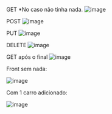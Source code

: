 GET
*No caso não tinha nada.
![image](https://github.com/CauevSilv/bertoti/assets/127447047/8f16906b-f4c2-4d6e-af77-85b8a7fa678d)

POST
![image](https://github.com/CauevSilv/bertoti/assets/127447047/e8df5039-32db-4d2e-8519-35c3fd608bd1)

PUT
![image](https://github.com/CauevSilv/bertoti/assets/127447047/47ecbae1-a72b-4a22-ae2b-2c8823f4d6c2)

DELETE
![image](https://github.com/CauevSilv/bertoti/assets/127447047/73e4271c-5ecd-4e26-a862-76e8e0bdc679)

GET após o final
![image](https://github.com/CauevSilv/bertoti/assets/127447047/f84a90b6-bc29-4d90-be7c-351bbbd9c6eb)

Front sem nada:

![image](https://github.com/CauevSilv/bertoti/assets/127447047/924ff59c-e609-4783-b4f9-b8fd276156ab)

Com 1 carro adicionado:

![image](https://github.com/CauevSilv/bertoti/assets/127447047/c55448ef-66ad-4bda-96fc-999ea39a8734)

